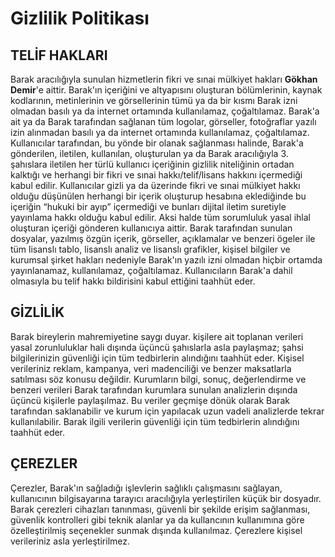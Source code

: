 # Gizlilik Politikası

## TELİF HAKLARI

Barak aracılığıyla sunulan hizmetlerin fikri ve sınai mülkiyet hakları **Gökhan Demir**'e aittir.
Barak'ın içeriğini ve altyapısını oluşturan bölümlerinin, kaynak kodlarının, metinlerinin ve görsellerinin tümü ya da bir kısmı
Barak izni olmadan basılı ya da internet ortamında kullanılamaz, çoğaltılamaz.
Barak'a ait ya da Barak tarafından sağlanan tüm logolar, görseller, fotoğraflar
yazılı izin alınmadan basılı ya da internet ortamında kullanılamaz, çoğaltılamaz.
Kullanıcılar tarafından, bu yönde bir olanak sağlanması halinde,
Barak'a gönderilen, iletilen, kullanılan, oluşturulan ya da Barak aracılığıyla 3. şahıslara iletilen
her türlü kullanıcı içeriğinin gizlilik niteliğinin ortadan kalktığı ve herhangi bir fikri ve sınai hakkı/telif/lisans hakkını
içermediği kabul edilir.
Kullanıcılar gizli ya da üzerinde fikri ve sınai mülkiyet hakkı olduğu düşünülen herhangi bir içerik oluşturup
hesabına eklediğinde bu içeriğin “hukuki bir ayıp” içermediği ve bunları dijital iletim suretiyle yayınlama hakkı olduğu kabul edilir.
Aksi halde tüm sorumluluk yasal ihlal oluşturan içeriği gönderen kullanıcıya aittir.
Barak tarafından sunulan dosyalar, yazılmış özgün içerik, görseller, açıklamalar ve benzeri ögeler ile
tüm lisanslı tablo, lisanslı analiz ve lisanslı grafikler, kişisel bilgiler ve kurumsal şirket hakları nedeniyle
Barak'ın yazılı izni olmadan hiçbir ortamda yayınlanamaz, kullanılamaz, çoğaltılamaz.
Kullanıcıların Barak'a dahil olmasıyla bu telif hakkı bildirisini kabul ettiğini taahhüt eder.

## GİZLİLİK

Barak bireylerin mahremiyetine saygı duyar.
kişilere ait toplanan verileri yasal zorunluluklar hali dışında üçüncü şahıslarla asla paylaşmaz;
şahsi bilgilerinizin güvenliği için tüm tedbirlerin alındığını taahhüt eder.
Kişisel verileriniz reklam, kampanya, veri madenciliği ve benzer maksatlarla satılması söz konusu değildir.
Kurumların bilgi, sonuç, değerlendirme ve benzeri verileri Barak tarafından kurumlara sunulan analizlerin dışında
üçüncü kişilerle paylaşılmaz.
Bu veriler geçmişe dönük olarak Barak tarafından saklanabilir ve kurum için yapılacak uzun vadeli analizlerde tekrar kullanılabilir.
Barak ilgili verilerin güvenliği için tüm tedbirlerin alındığını taahhüt eder.

## ÇEREZLER

Çerezler, Barak'ın sağladığı işlevlerin sağlıklı çalışmasını sağlayan,
kullanıcının bilgisayarına tarayıcı aracılığıyla yerleştirilen küçük bir dosyadır.
Barak çerezleri cihazları tanınması, güvenli bir şekilde erişim sağlanması, güvenlik kontrolleri gibi
teknik alanlar ya da kullancının kullanımına göre özelleştirilmiş seçenekler sunmak dışında kullanılmaz.
Çerezlere kişisel verileriniz asla yerleştirilmez.

